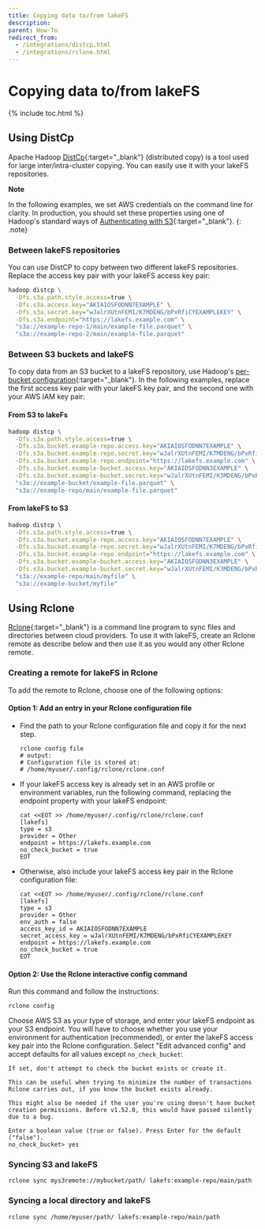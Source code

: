 ```yaml
---
title: Copying data to/from lakeFS
description: 
parent: How-To
redirect_from: 
  - /integrations/distcp.html
  - /integrations/rclone.html
---
```


# Copying data to/from lakeFS

{% include toc.html %}

## Using DistCp

Apache Hadoop [DistCp](https://hadoop.apache.org/docs/current/hadoop-distcp/DistCp.html){:target="_blank"} (distributed copy) is a tool used for large inter/intra-cluster copying. You can easily use it with your lakeFS repositories.

**Note** 

In the following examples, we set AWS credentials on the command line for clarity. In production, you should set these properties using one of Hadoop's standard ways of [Authenticating with S3](https://hadoop.apache.org/docs/current/hadoop-aws/tools/hadoop-aws/index.html#Authenticating_with_S3){:target="_blank"}. 
{: .note}

### Between lakeFS repositories

You can use DistCP to copy between two different lakeFS repositories. Replace the access key pair with your lakeFS access key pair:

```bash
hadoop distcp \
  -Dfs.s3a.path.style.access=true \
  -Dfs.s3a.access.key="AKIAIOSFODNN7EXAMPLE" \
  -Dfs.s3a.secret.key="wJalrXUtnFEMI/K7MDENG/bPxRfiCYEXAMPLEKEY" \
  -Dfs.s3a.endpoint="https://lakefs.example.com" \
  "s3a://example-repo-1/main/example-file.parquet" \
  "s3a://example-repo-2/main/example-file.parquet"
```

### Between S3 buckets and lakeFS

To copy data from an S3 bucket to a lakeFS repository, use Hadoop's [per-bucket configuration](https://hadoop.apache.org/docs/current/hadoop-aws/tools/hadoop-aws/index.html#Configuring_different_S3_buckets_with_Per-Bucket_Configuration){:target="_blank"}.
In the following examples, replace the first access key pair with your lakeFS key pair, and the second one with your AWS IAM key pair:

#### From S3 to lakeFs

```bash
hadoop distcp \
  -Dfs.s3a.path.style.access=true \
  -Dfs.s3a.bucket.example-repo.access.key="AKIAIOSFODNN7EXAMPLE" \
  -Dfs.s3a.bucket.example-repo.secret.key="wJalrXUtnFEMI/K7MDENG/bPxRfiCYEXAMPLEKEY" \
  -Dfs.s3a.bucket.example-repo.endpoint="https://lakefs.example.com" \
  -Dfs.s3a.bucket.example-bucket.access.key="AKIAIOSFODNN3EXAMPLE" \
  -Dfs.s3a.bucket.example-bucket.secret.key="wJalrXUtnFEMI/K3MDENG/bPxRfiCYEXAMPLEKEY" \
  "s3a://example-bucket/example-file.parquet" \
  "s3a://example-repo/main/example-file.parquet"
```

#### From lakeFS to S3

```bash
hadoop distcp \
  -Dfs.s3a.path.style.access=true \
  -Dfs.s3a.bucket.example-repo.access.key="AKIAIOSFODNN7EXAMPLE" \
  -Dfs.s3a.bucket.example-repo.secret.key="wJalrXUtnFEMI/K7MDENG/bPxRfiCYEXAMPLEKEY" \
  -Dfs.s3a.bucket.example-repo.endpoint="https://lakefs.example.com" \
  -Dfs.s3a.bucket.example-bucket.access.key="AKIAIOSFODNN3EXAMPLE" \
  -Dfs.s3a.bucket.example-bucket.secret.key="wJalrXUtnFEMI/K3MDENG/bPxRfiCYEXAMPLEKEY" \
  "s3a://example-repo/main/myfile" \
  "s3a://example-bucket/myfile"
```

## Using Rclone

[Rclone](https://rclone.org/){:target="_blank"} is a command line program to sync files and directories between cloud providers.
To use it with lakeFS, create an Rclone remote as describe below and then use it as you would any other Rclone remote.

### Creating a remote for lakeFS in Rclone

To add the remote to Rclone, choose one of the following options:

#### Option 1: Add an entry in your Rclone configuration file
*   Find the path to your Rclone configuration file and copy it for the next step.

    ```shell
    rclone config file
    # output:
    # Configuration file is stored at:
    # /home/myuser/.config/rclone/rclone.conf
    ```

*   If your lakeFS access key is already set in an AWS profile or environment variables, run the following command, replacing the endpoint property with your lakeFS endpoint:

    ```shell
    cat <<EOT >> /home/myuser/.config/rclone/rclone.conf
    [lakefs]
    type = s3
    provider = Other
    endpoint = https://lakefs.example.com
	no_check_bucket = true
    EOT
    ```

*   Otherwise, also include your lakeFS access key pair in the Rclone configuration file:

    ```shell
    cat <<EOT >> /home/myuser/.config/rclone/rclone.conf
    [lakefs]
    type = s3
    provider = Other
    env_auth = false
    access_key_id = AKIAIOSFODNN7EXAMPLE
    secret_access_key = wJalrXUtnFEMI/K7MDENG/bPxRfiCYEXAMPLEKEY
    endpoint = https://lakefs.example.com
	no_check_bucket = true
    EOT
    ```
	
#### Option 2: Use the Rclone interactive config command

Run this command and follow the instructions:
```shell
rclone config
```
Choose AWS S3 as your type of storage, and enter your lakeFS endpoint as your S3 endpoint.
You will have to choose whether you use your environment for authentication (recommended),
or enter the lakeFS access key pair into the Rclone configuration. Select "Edit advanced
config" and accept defaults for all values except `no_check_bucket`:
```
If set, don't attempt to check the bucket exists or create it.

This can be useful when trying to minimize the number of transactions
Rclone carries out, if you know the bucket exists already.

This might also be needed if the user you're using doesn't have bucket
creation permissions. Before v1.52.0, this would have passed silently
due to a bug.

Enter a boolean value (true or false). Press Enter for the default ("false").
no_check_bucket> yes
```

### Syncing S3 and lakeFS

```shell
rclone sync mys3remote://mybucket/path/ lakefs:example-repo/main/path
```

### Syncing a local directory and lakeFS

```shell
rclone sync /home/myuser/path/ lakefs:example-repo/main/path
```
